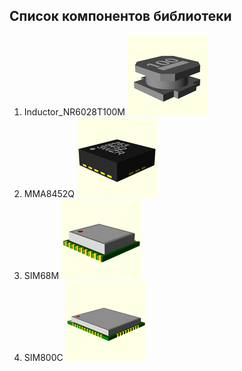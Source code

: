 ## Список компонентов библиотеки

1. Inductor_NR6028T100M ![Inductor_NR6028T100M](images/Inductor_NR6028T100M.png)
1. MMA8452Q ![MMA8452Q](images/MMA8452Q.png)
1. SIM68M ![SIM68M](images/SIM68M.png)
1. SIM800C ![SIM800C](images/SIM800C.png)
